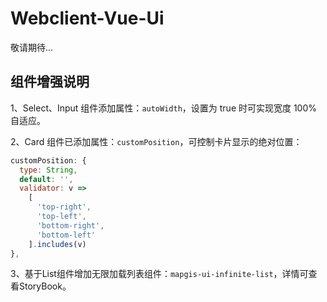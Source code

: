 # Webclient-Vue-Ui

敬请期待...


## 组件增强说明

1、Select、Input 组件添加属性：`autoWidth`，设置为 true 时可实现宽度 100% 自适应。

2、Card 组件已添加属性：`customPosition`，可控制卡片显示的绝对位置：

```javascript
customPosition: {
  type: String,
  default: '',
  validator: v =>
    [
      'top-right',
      'top-left',
      'bottom-right',
      'bottom-left'
    ].includes(v)
},
```
3、基于List组件增加无限加载列表组件：`mapgis-ui-infinite-list`，详情可查看StoryBook。

